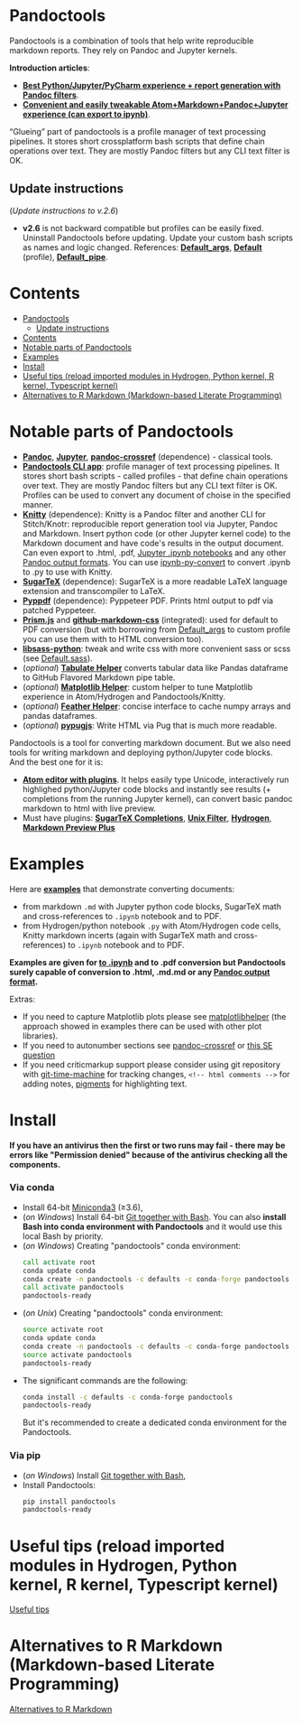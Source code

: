 # Pandoctools

Pandoctools is a combination of tools that help write reproducible markdown reports. They rely on Pandoc and Jupyter kernels.

**Introduction articles**:

* [**Best Python/Jupyter/PyCharm experience + report generation with Pandoc filters**](https://github.com/kiwi0fruit/pandoctools/blob/master/docs/best_python_jupyter_pycharm_experience.md).
* [**Convenient and easily tweakable Atom+Markdown+Pandoc+Jupyter experience (can export to ipynb)**](https://github.com/kiwi0fruit/pandoctools/blob/master/docs/atom_jupyter_pandoc_markdown.md).  


“Glueing” part of pandoctools is a profile manager of text processing pipelines. It stores short crossplatform bash scripts that define chain operations over text. They are mostly Pandoc filters but any CLI text filter is OK.


## Update instructions

(*Update instructions to v.2.6*)

* **v2.6** is not backward compatible but profiles can be easily fixed. Uninstall Pandoctools before updating. Update your custom bash scripts as names and logic changed. References: [**Default_args**](https://github.com/kiwi0fruit/pandoctools/blob/master/pandoctools/sh/Default_args), [**Default**](https://github.com/kiwi0fruit/pandoctools/blob/master/pandoctools/sh/Default) (profile), [**Default_pipe**](https://github.com/kiwi0fruit/pandoctools/blob/master/pandoctools/sh/Default_pipe).


# Contents

* [Pandoctools](#pandoctools)
  * [Update instructions](#update-instructions)
* [Contents](#contents)
* [Notable parts of Pandoctools](#notable-parts-of-pandoctools)
* [Examples](#examples)
* [Install](#install)
* [Useful tips (reload imported modules in Hydrogen, Python kernel, R kernel, Typescript kernel)](#useful-tips-reload-imported-modules-in-hydrogen-python-kernel-r-kernel-typescript-kernel)
* [Alternatives to R Markdown (Markdown-based Literate Programming)](#alternatives-to-r-markdown-markdown-based-literate-programming)


# Notable parts of Pandoctools

* [**Pandoc**](https://pandoc.org/), [**Jupyter**](http://jupyter.org/), [**pandoc-crossref**](https://github.com/lierdakil/pandoc-crossref) (dependence) - classical tools.
* [**Pandoctools CLI app**](https://github.com/kiwi0fruit/pandoctools/tree/master/pandoctools/cli): profile manager of text processing pipelines. It stores short bash scripts - called profiles - that define chain operations over text. They are mostly Pandoc filters but any CLI text filter is OK. Profiles can be used to convert any document of choise in the specified manner.
* [**Knitty**](https://github.com/kiwi0fruit/knitty) (dependence): Knitty is a Pandoc filter and another CLI for Stitch/Knotr: reproducible report generation tool via Jupyter, Pandoc and Markdown. Insert python code (or other Jupyter kernel code) to the Markdown document and have code's results in the output document. Can even export to .html, .pdf, [Jupyter .ipynb notebooks](https://pandoc.org/MANUAL.html#creating-jupyter-notebooks-with-pandoc) and any other [Pandoc output formats](https://pandoc.org/MANUAL.html#general-options). You can use [ipynb-py-convert](https://github.com/kiwi0fruit/ipynb-py-convert) to convert .ipynb to .py to use with Knitty.
* [**SugarTeX**](https://github.com/kiwi0fruit/sugartex) (dependence): SugarTeX is a more readable LaTeX language extension and transcompiler to LaTeX.
* [**Pyppdf**](https://github.com/kiwi0fruit/pyppdf) (dependence): Pyppeteer PDF. Prints html output to pdf via patched Pyppeteer.
* [**Prism.js**](https://github.com/PrismJS/prism) and [**github-markdown-css**](https://github.com/sindresorhus/github-markdown-css) (integrated): used for default to PDF conversion (but with borrowing from [Default_args](https://github.com/kiwi0fruit/pandoctools/blob/master/pandoctools/sh/Default_args) to custom profile you can use them with to HTML conversion too).
* [**libsass-python**](https://github.com/sass/libsass-python): tweak and write css with more convenient sass or scss (see [Default.sass](https://github.com/kiwi0fruit/pandoctools/blob/master/pandoctools/sh/Default.sass)). 
* (*optional*) [**Tabulate Helper**](https://github.com/kiwi0fruit/tabulatehelper) converts tabular data like Pandas dataframe to GitHub Flavored Markdown pipe table.
* (*optional*) [**Matplotlib Helper**](https://github.com/kiwi0fruit/matplotlibhelper): custom helper to tune Matplotlib experience in Atom/Hydrogen and Pandoctools/Knitty.
* (*optional*) [**Feather Helper**](https://github.com/kiwi0fruit/featherhelper): concise interface to cache numpy arrays and pandas dataframes.
* (*optional*) [**pypugjs**](https://github.com/kiwi0fruit/pandoctools/blob/master/docs/pug.md): Write HTML via Pug that is much more readable.

Pandoctools is a tool for converting markdown document. But we also need tools for writing markdown and deploying python/Jupyter code blocks.  
And the best one for it is:

* [**Atom editor with plugins**](https://github.com/kiwi0fruit/pandoctools/blob/master/docs/atom.md). It helps easily type Unicode, interactively run highlighed python/Jupyter code blocks and instantly see results (+ completions from the running Jupyter kernel), can convert basic pandoc markdown to html with live preview.
* Must have plugins: [**SugarTeX Completions**](https://github.com/kiwi0fruit/pandoctools/blob/master/docs/atom.md#sugartex-completions), [**Unix Filter**](https://github.com/kiwi0fruit/pandoctools/blob/master/docs/atom.md#unix-filter), [**Hydrogen**](https://github.com/kiwi0fruit/pandoctools/blob/master/docs/atom.md#hydrogen), [**Markdown Preview Plus**](https://github.com/kiwi0fruit/pandoctools/blob/master/docs/atom.md#markdown-preview-plus)


# Examples

Here are [**examples**](https://github.com/kiwi0fruit/pandoctools/blob/master/examples) that demonstrate converting documents:

* from markdown `.md` with Jupyter python code blocks, SugarTeX math and cross-references to `.ipynb` notebook and to PDF.
* from Hydrogen/python notebook `.py` with Atom/Hydrogen code cells, Knitty markdown incerts (again with SugarTeX math and cross-references) to `.ipynb` notebook and to PDF.

**Examples are given for [to .ipynb](https://pandoc.org/MANUAL.html#creating-jupyter-notebooks-with-pandoc) and to .pdf conversion but Pandoctools surely capable of conversion to .html, .md.md or any [Pandoc output format](https://pandoc.org/MANUAL.html#general-options).**

Extras:

* If you need to capture Matplotlib plots please see [matplotlibhelper](https://github.com/kiwi0fruit/matplotlibhelper) (the approach showed in examples there can be used with other plot libraries).
* If you need to autonumber sections see [pandoc-crossref](https://github.com/lierdakil/pandoc-crossref) or [this SE question](https://stackoverflow.com/questions/48434961/how-to-customise-section-headings-to-start-with-letters-in-r-markdown)
* If you need criticmarkup support please consider using git repository with [git-time-machine](https://atom.io/packages/git-time-machine) for tracking changes, `<!-- html comments -->` for adding notes, [pigments](https://atom.io/packages/pigments) for highlighting text.


# Install

**If you have an antivirus then the first or two runs may fail - there may be errors like "Permission denied" because of the antivirus checking all the components.**

### Via conda

* Install 64-bit [Miniconda3](https://conda.io/miniconda.html) (≥3.6),
* (*on Windows*) Install 64-bit [Git together with Bash](https://git-scm.com/downloads). You can also **install Bash into conda environment with Pandoctools** and it would use this local Bash by priority.
* (*on Windows*) Creating "pandoctools" conda environment:
  ```bat
  call activate root
  conda update conda
  conda create -n pandoctools -c defaults -c conda-forge pandoctools
  call activate pandoctools
  pandoctools-ready
  ```
* (*on Unix*) Creating "pandoctools" conda environment:
  ```bash
  source activate root
  conda update conda
  conda create -n pandoctools -c defaults -c conda-forge pandoctools
  source activate pandoctools
  pandoctools-ready
  ```
* The significant commands are the following:
  ```bash
  conda install -c defaults -c conda-forge pandoctools
  pandoctools-ready
  ```
  But it's recommended to create a dedicated conda environment for the Pandoctools.


### Via pip

* (*on Windows*) Install [Git together with Bash](https://git-scm.com/downloads),
* Install Pandoctools:
  ```bash
  pip install pandoctools
  pandoctools-ready
  ```


# Useful tips (reload imported modules in Hydrogen, Python kernel, R kernel, Typescript kernel)

[Useful tips](https://github.com/kiwi0fruit/pandoctools/blob/master/docs/tips.md)


# Alternatives to R Markdown (Markdown-based Literate Programming)

[Alternatives to R Markdown](https://github.com/kiwi0fruit/pandoctools/blob/master/docs/alternatives_to_r_markdown.md)
